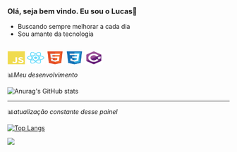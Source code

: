 ### Olá, seja bem vindo. Eu sou o Lucas👋

- Buscando sempre melhorar a cada dia 
- Sou amante da tecnologia 

<div style="display: inline_block"><br>
  <img align="center" alt="Lucas-Js" height="30" width="40" src="https://raw.githubusercontent.com/devicons/devicon/master/icons/javascript/javascript-plain.svg">
  <img align="center" alt="Lucas-React" height="30" width="40" src="https://raw.githubusercontent.com/devicons/devicon/master/icons/react/react-original.svg">
  <img align="center" alt="Lucas-HTML" height="30" width="40" src="https://raw.githubusercontent.com/devicons/devicon/master/icons/html5/html5-original.svg">
  <img align="center" alt="Lucas-CSS" height="30" width="40" src="https://raw.githubusercontent.com/devicons/devicon/master/icons/css3/css3-original.svg">
  <img align="center" alt="Lucas-Csharp" height="30" width="40" src="https://raw.githubusercontent.com/devicons/devicon/master/icons/csharp/csharp-original.svg">
</div>

📊*Meu desenvolvimento*

![Anurag's GitHub stats](https://github-readme-stats.vercel.app/api?username=LucasWarlike&show_icons=true&theme=midnight-purple)

<hr>

📊*atualização constante desse painel*

[![Top Langs](https://github-readme-stats.vercel.app/api/top-langs/?username=LucasWarlike&hide_progress=true&theme=midnight-purple)](https://github.com/anuraghazra/github-readme-stats)


<div> 
  <a href="https://www.linkedin.com/in/lucas-warlike-97a0b1234/" target="_blank"><img src="https://img.shields.io/badge/-LinkedIn-%230077B5?style=for-the-badge&logo=linkedin&logoColor=white" target="_blank"></a> 
  
</div>
